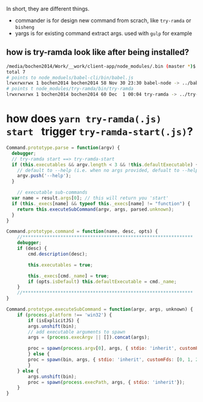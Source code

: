 In short, they are different things. 
* commander is for design new command from scrach, like `try-ramda` or `bisheng`
* yargs  is for existing command extract args. used with `gulp` for example



## how is try-ramda look like after being installed?

```bash
/media/bochen2014/Work/__work/client-app/node_modules/.bin (master *)$ ls -l
total 7
# points to node_moduels/babel-cli/bin/babel.js
lrwxrwxrwx 1 bochen2014 bochen2014 58 Nov 30 23:30 babel-node -> ../babel-cli/bin/babel.js
# points t node_modules/try-ramda/bin/try-ramda
lrwxrwxrwx 1 bochen2014 bochen2014 60 Dec  1 00:04 try-ramda -> ../try-ramda/bin/try-ramda
```



#  how does `yarn try-ramda(.js)  start ` trigger `try-ramda-start(.js)`?

```javascript
Command.prototype.parse = function(argv) {
  debugger;
  // try-ramda start ==> try-ramda-start
  if (this.executables && argv.length < 3 && !this.defaultExecutable) {
    // default to --help (i.e. when no args provided, defualt to --help)
    argv.push('--help');
  }

    // executable sub-commands
  var name = result.args[0]; // this will return you 'start'
  if (this._execs[name] && typeof this._execs[name] != "function") {
    return this.executeSubCommand(argv, args, parsed.unknown);
  }
}

Command.prototype.command = function(name, desc, opts) {
    //***************************************************************
    debugger;
    if (desc) {
        cmd.description(desc);

        this.executables = true;

        this._execs[cmd._name] = true;
        if (opts.isDefault) this.defaultExecutable = cmd._name;
    }
    //***************************************************************
}

Command.prototype.executeSubCommand = function(argv, args, unknown) {
    if (process.platform !== 'win32') {
        if (isExplicitJS) {
        args.unshift(bin);
        // add executable arguments to spawn
        args = (process.execArgv || []).concat(args);

        proc = spawn(process.argv[0], args, { stdio: 'inherit', customFds: [0, 1, 2] });
        } else {
        proc = spawn(bin, args, { stdio: 'inherit', customFds: [0, 1, 2] });
        }
    } else {
        args.unshift(bin);
        proc = spawn(process.execPath, args, { stdio: 'inherit'});
    }
}
```